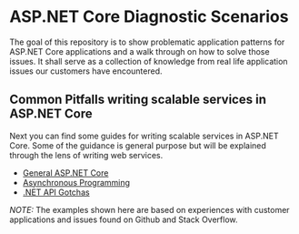 ﻿# ASP.NET Core Diagnostic Scenarios
 
The goal of this repository is to show problematic application patterns for ASP.NET Core applications and a walk through on how to solve those issues.
It shall serve as a collection of knowledge from real life application issues our customers have encountered.

## Common Pitfalls writing scalable services in ASP.NET Core

Next you can find some guides for writing scalable services in ASP.NET Core. Some of the guidance is general purpose but will be explained through the lens of writing web services. 

- [General ASP.NET Core](AspNetCoreGuidance.md)
- [Asynchronous Programming](AsyncGuidance.md)
- [.NET API Gotchas](Gotchas.md)

*NOTE:* The examples shown here are based on experiences with customer applications and issues found on Github and Stack Overflow.
